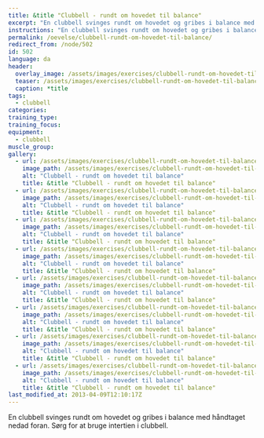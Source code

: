 ```yaml
---
title: &title "Clubbell - rundt om hovedet til balance"
excerpt: "En clubbell svinges rundt om hovedet og gribes i balance med håndtaget nedad foran."
instructions: "En clubbell svinges rundt om hovedet og gribes i balance med håndtaget nedad foran."
permalink: /oevelse/clubbell-rundt-om-hovedet-til-balance/
redirect_from: /node/502
id: 502
language: da
header:
  overlay_image: /assets/images/exercises/clubbell-rundt-om-hovedet-til-balance-0.jpg
  teaser: /assets/images/exercises/clubbell-rundt-om-hovedet-til-balance-0-320.jpg
  caption: *title
tags:
  - clubbell
categories:
training_type: 
training_focus: 
equipment:
  - clubbell
muscle_group:
gallery:
  - url: /assets/images/exercises/clubbell-rundt-om-hovedet-til-balance-0.jpg
    image_path: /assets/images/exercises/clubbell-rundt-om-hovedet-til-balance-0-320.jpg
    alt: "Clubbell - rundt om hovedet til balance"
    title: &title "Clubbell - rundt om hovedet til balance"
  - url: /assets/images/exercises/clubbell-rundt-om-hovedet-til-balance-1.jpg
    image_path: /assets/images/exercises/clubbell-rundt-om-hovedet-til-balance-1-320.jpg
    alt: "Clubbell - rundt om hovedet til balance"
    title: &title "Clubbell - rundt om hovedet til balance"
  - url: /assets/images/exercises/clubbell-rundt-om-hovedet-til-balance-2.jpg
    image_path: /assets/images/exercises/clubbell-rundt-om-hovedet-til-balance-2-320.jpg
    alt: "Clubbell - rundt om hovedet til balance"
    title: &title "Clubbell - rundt om hovedet til balance"
  - url: /assets/images/exercises/clubbell-rundt-om-hovedet-til-balance-3.jpg
    image_path: /assets/images/exercises/clubbell-rundt-om-hovedet-til-balance-3-320.jpg
    alt: "Clubbell - rundt om hovedet til balance"
    title: &title "Clubbell - rundt om hovedet til balance"
  - url: /assets/images/exercises/clubbell-rundt-om-hovedet-til-balance-4.jpg
    image_path: /assets/images/exercises/clubbell-rundt-om-hovedet-til-balance-4-320.jpg
    alt: "Clubbell - rundt om hovedet til balance"
    title: &title "Clubbell - rundt om hovedet til balance"
  - url: /assets/images/exercises/clubbell-rundt-om-hovedet-til-balance-5.jpg
    image_path: /assets/images/exercises/clubbell-rundt-om-hovedet-til-balance-5-320.jpg
    alt: "Clubbell - rundt om hovedet til balance"
    title: &title "Clubbell - rundt om hovedet til balance"
  - url: /assets/images/exercises/clubbell-rundt-om-hovedet-til-balance-6.jpg
    image_path: /assets/images/exercises/clubbell-rundt-om-hovedet-til-balance-6-320.jpg
    alt: "Clubbell - rundt om hovedet til balance"
    title: &title "Clubbell - rundt om hovedet til balance"
  - url: /assets/images/exercises/clubbell-rundt-om-hovedet-til-balance-7.jpg
    image_path: /assets/images/exercises/clubbell-rundt-om-hovedet-til-balance-7-320.jpg
    alt: "Clubbell - rundt om hovedet til balance"
    title: &title "Clubbell - rundt om hovedet til balance"
last_modified_at: 2013-04-09T12:10:17Z
---
```


En clubbell svinges rundt om hovedet og gribes i balance med håndtaget nedad foran. Sørg for at bruge intertien i clubbell.
